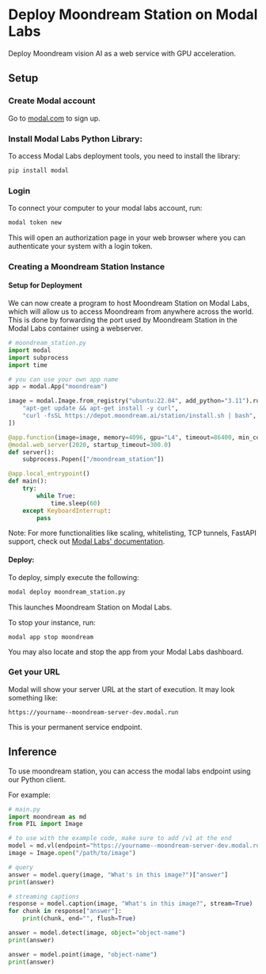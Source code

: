 # Deploy Moondream Station on Modal Labs

Deploy Moondream vision AI as a web service with GPU acceleration.

## Setup

### **Create Modal account**
Go to [modal.com](https://modal.com) to sign up.

### **Install Modal Labs Python Library**:
To access Modal Labs deployment tools, you need to install the library:

   ```bash
   pip install modal
   ```

### **Login**
   To connect your computer to your modal labs account, run:
   ```bash
   modal token new
   ```
   This will open an authorization page in your web browser where you can authenticate your system with a login token.

### **Creating a Moondream Station Instance**

#### Setup for Deployment

We can now create a program to host Moondream Station on Modal Labs, which will allow us to access Moondream from anywhere across the world. This is done by forwarding the port used by Moondream Station in the Modal Labs container using a webserver.

   ```python
   # moondream_station.py
   import modal
   import subprocess
   import time

# you can use your own app name
   app = modal.App("moondream")

   image = modal.Image.from_registry("ubuntu:22.04", add_python="3.11").run_commands([
       "apt-get update && apt-get install -y curl",
       "curl -fsSL https://depot.moondream.ai/station/install.sh | bash",
   ])

   @app.function(image=image, memory=4096, gpu="L4", timeout=86400, min_containers=1, max_containers=1)
   @modal.web_server(2020, startup_timeout=300.0)
   def server():
       subprocess.Popen(["/moondream_station"])

   @app.local_entrypoint()
   def main():
       try:
           while True:
               time.sleep(60)
       except KeyboardInterrupt:
           pass
   ```

Note: For more functionalities like scaling, whitelisting, TCP tunnels, FastAPI support, check out [Modal Labs' documentation](https://modal.com/docs).

#### **Deploy**:

To deploy, simply execute the following:
   ```bash
   modal deploy moondream_station.py
   ```
This launches Moondream Station on Modal Labs. 

To stop your instance, run:

```
modal app stop moondream
```
You may also locate and stop the app from your Modal Labs dashboard.

### **Get your URL**
Modal will show your server URL at the start of execution. It may look something like:
   ```
   https://yourname--moondream-server-dev.modal.run
   ```
   This is your permanent service endpoint.


## Inference

To use moondream station, you can access the modal labs endpoint using our Python client.

For example:
```python
# main.py
import moondream as md
from PIL import Image

# to use with the example code, make sure to add /v1 at the end
model = md.vl(endpoint="https://yourname--moondream-server-dev.modal.run/v1")
image = Image.open("/path/to/image")

# query
answer = model.query(image, "What's in this image?")["answer"]
print(answer)

# streaming captions
response = model.caption(image, "What's in this image?", stream=True)
for chunk in response["answer"]:
    print(chunk, end="", flush=True)

answer = model.detect(image, object="object-name")
print(answer)

answer = model.point(image, "object-name")
print(answer)
```